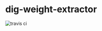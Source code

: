 # dig-weight-extractor
![travis ci](https://travis-ci.org/usc-isi-i2/dig-weight-extractor.svg?branch=master)
